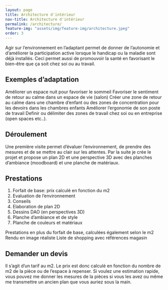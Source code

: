 ```yaml
---
layout: page
title: Architecture d'intérieur
nav-title: Architecture d'intérieur
permalink: /architecture/
feature-img: "assets/img/feature-img/architecture.jpeg"
order: 3
---
```


Agir sur l’environnement en l’adaptant permet de donner de l’autonomie et d’améliorer la participation active lorsque le handicap ou la maladie sont déjà installés. Ceci permet aussi de promouvoir la santé en favorisant le bien-être que ça soit chez soi ou au travail.

## Exemples d’adaptation

Améliorer un espace nuit pour favoriser le sommeil
Favoriser le sentiment de retour au calme dans un espace de vie (salon) 
Créer une zone de retour au calme dans une chambre d’enfant ou des zones de concentration pour les devoirs dans les chambres enfants
Améliorer l’ergonomie de son poste de travail 
Definir ou délimiter des zones de travail chez soi ou en entreprise (open spaces etc..).

## Déroulement

Une première visite permet d’évaluer l’environnement, de prendre des mesures et de se mettre au clair sur les attentes.
Par la suite je crée le projet et propose un plan 2D et une perspective 3D avec des planches d’ambiance (moodboard) et une planche de matériaux. 

## Prestations

1. Forfait de base: prix calculé en fonction du m2
2. Evaluation de l’environnement
3. Conseils 
4. Elaboration de plan 2D
5. Dessins DAO (en perspectives 3D)
6. Planche d’ambiance et de style 
7. Planche de couleurs et matériaux

Prestations en plus du forfait de base, calculées également selon le m2
Rendu en image réaliste 
Liste de shopping avec références magasin 

## Demander un devis 

Il s’agit d’un tarif au m2. Le prix est donc calculé en fonction du nombre de m2 de la pièce ou de l’espace à repenser. Si voulez une estimation rapide, vous pouvez me donner les mesures de la pièces si vous les avez ou même me transmettre un ancien plan que vous auriez sous la main.

